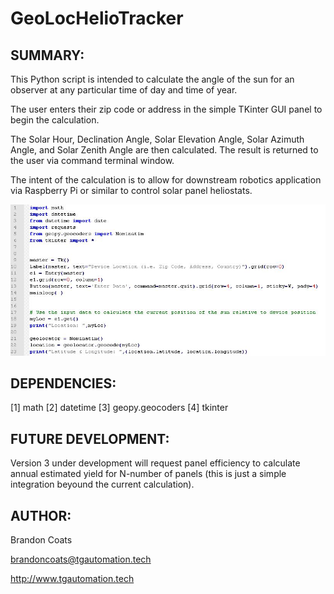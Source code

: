 # GeoLocHelioTracker

## SUMMARY:

This Python script is intended to calculate the angle of the sun for an observer at any 
particular time of day and time of year.

The user enters their zip code or address in the simple TKinter GUI panel to begin the calculation.

The Solar Hour, Declination Angle, Solar Elevation Angle, Solar Azimuth Angle, and 
Solar Zenith Angle are then calculated. The result is returned to the user via
command terminal window.

The intent of the calculation is to allow for downstream robotics application via
Raspberry Pi or similar to control solar panel heliostats.

![alt text](./doc/HelioStat_SunAngle.JPG)



## DEPENDENCIES:

[1] math
[2] datetime
[3] geopy.geocoders
[4] tkinter


## FUTURE DEVELOPMENT:

Version 3 under development will request panel efficiency to calculate annual
estimated yield for N-number of panels (this is just a simple integration
beyound the current calculation).


## AUTHOR:

Brandon Coats

brandoncoats@tgautomation.tech

http://www.tgautomation.tech
